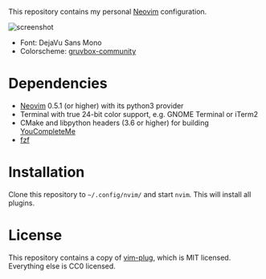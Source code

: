 This repository contains my personal [Neovim](https://neovim.io/) configuration.

![screenshot](https://user-images.githubusercontent.com/8235638/113520650-d53a5380-9594-11eb-941f-6e8eb4206531.png)

* Font: DejaVu Sans Mono
* Colorscheme: [gruvbox-community](https://github.com/gruvbox-community/gruvbox)

# Dependencies

* [Neovim](https://neovim.io/) 0.5.1 (or higher) with its python3 provider
* Terminal with true 24-bit color support, e.g. GNOME Terminal or iTerm2
* CMake and libpython headers (3.6 or higher) for building
  [YouCompleteMe](https://github.com/ycm-core/YouCompleteMe)
* [fzf](https://github.com/junegunn/fzf)

# Installation

Clone this repository to `~/.config/nvim/` and start `nvim`. This will install all plugins.

# License

This repository contains a copy of [vim-plug](https://github.com/junegunn/vim-plug), which is MIT
licensed. Everything else is CC0 licensed.
